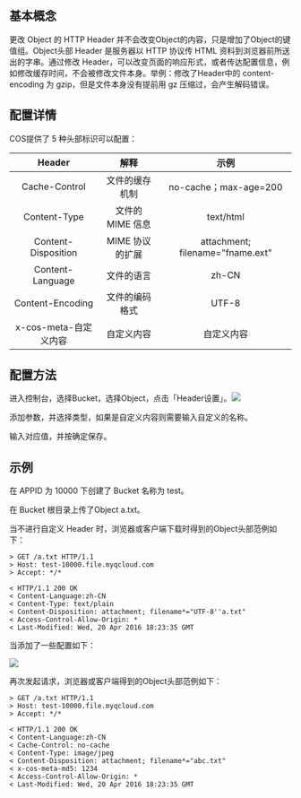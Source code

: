 ## 基本概念

更改 Object 的 HTTP Header 并不会改变Object的内容，只是增加了Object的键值组。Object头部 Header 是服务器以 HTTP 协议传 HTML 资料到浏览器前所送出的字串。通过修改 Header，可以改变页面的响应形式，或者传达配置信息，例如修改缓存时间，不会被修改文件本身。举例：修改了Header中的 content-encoding 为 gzip，但是文件本身没有提前用 gz 压缩过，会产生解码错误。

## 配置详情

COS提供了 5 种头部标识可以配置：

|       Header        |                  解释                  |                示例                |
| :-----------------: | :----------------------------------: | :------------------------------: |
|    Cache-Control    |            文件的缓存机制           |       no-cache；max-age=200       |
|    Content-Type     |             文件的 MIME 信息           |            text/html             |
| Content-Disposition | MIME 协议的扩展 | attachment; filename="fname.ext" |
|  Content-Language   |                文件的语言                 |              zh-CN               |
|  Content-Encoding   |  文件的编码格式   | UTF-8 |
|  x-cos-meta-自定义内容   |   自定义内容    |              自定义内容               |

## 配置方法

进入控制台，选择Bucket，选择Object，点击「Header设置」。![](https:https://mccdn.qcloud.com/static/img/3bb5a7c32049a07d8077477f7106fcf7/image.jpg)

添加参数，并选择类型，如果是自定义内容则需要输入自定义的名称。

输入对应值，并按确定保存。


## 示例

在 APPID 为 10000 下创建了 Bucket 名称为 test。

在 Bucket 根目录上传了Object a.txt。

当不进行自定义 Header 时，浏览器或客户端下载时得到的Object头部范例如下：

```http
> GET /a.txt HTTP/1.1
> Host: test-10000.file.myqcloud.com
> Accept: */*

< HTTP/1.1 200 OK
< Content-Language:zh-CN
< Content-Type: text/plain
< Content-Disposition: attachment; filename*="UTF-8''a.txt"
< Access-Control-Allow-Origin: *
< Last-Modified: Wed, 20 Apr 2016 18:23:35 GMT
```

当添加了一些配置如下：

![](https:https://mccdn.qcloud.com/static/img/3bb5a7c32049a07d8077477f7106fcf7/image.jpg)

再次发起请求，浏览器或客户端得到的Object头部范例如下：

```http
> GET /a.txt HTTP/1.1
> Host: test-10000.file.myqcloud.com
> Accept: */*

< HTTP/1.1 200 OK
< Content-Language:zh-CN
< Cache-Control: no-cache
< Content-Type: image/jpeg
< Content-Disposition: attachment; filename*="abc.txt"
< x-cos-meta-md5: 1234
< Access-Control-Allow-Origin: *
< Last-Modified: Wed, 20 Apr 2016 18:23:35 GMT
```

